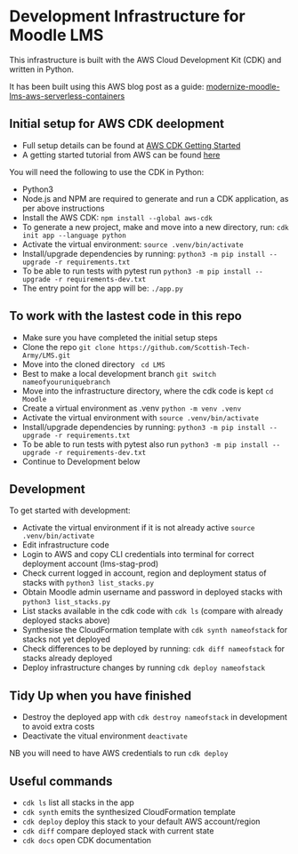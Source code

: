 
# Development Infrastructure for Moodle LMS

This infrastructure is built with the AWS Cloud Development Kit (CDK) and written in Python.

It has been built using this AWS blog post as a guide: [modernize-moodle-lms-aws-serverless-containers](https://aws.amazon.com/blogs/publicsector/modernize-moodle-lms-aws-serverless-containers/)

## Initial setup for AWS CDK deelopment

 * Full setup details can be found at [AWS CDK Getting Started](https://docs.aws.amazon.com/cdk/v2/guide/getting_started.html)
 * A getting started tutorial from AWS can be found [here](https://aws.amazon.com/getting-started/guides/setup-cdk/)

You will need the following to use the CDK in Python:

 * Python3
 * Node.js and NPM are required to generate and run a CDK application, as per above instructions
 * Install the AWS CDK: `npm install --global aws-cdk`
 * To generate a new project, make and move into a new directory, run: `cdk init app --language python`
 * Activate the virtual environment: `source .venv/bin/activate`
 * Install/upgrade dependencies by running: `python3 -m pip install --upgrade -r requirements.txt`
 * To be able to run tests with pytest run `python3 -m pip install --upgrade -r requirements-dev.txt`
 * The entry point for the app will be: `./app.py`

## To work with the lastest code in this repo
 * Make sure you have completed the initial setup steps
 * Clone the repo `git clone https://github.com/Scottish-Tech-Army/LMS.git`
 * Move into the cloned directory ` cd LMS`
 * Best to make a local development branch `git switch nameofyouruniquebranch`
 * Move into the infrastructure directory, where the cdk code is kept `cd Moodle`
 * Create a virtual environment as .venv `python -m venv .venv`
 * Activate the virtual environment with `source .venv/bin/activate`
 * Install/upgrade dependencies by running: `python3 -m pip install --upgrade -r requirements.txt`
 * To be able to run tests with pytest also run `python3 -m pip install --upgrade -r requirements-dev.txt`
 * Continue to Development below

## Development

To get started with development:

 * Activate the virtual environment if it is not already active `source .venv/bin/activate`
 * Edit infrastructure code
 * Login to AWS and copy CLI credentials into terminal for correct deployment account (lms-stag-prod)
 * Check current logged in account, region and deployment status of stacks with `python3 list_stacks.py`
 * Obtain Moodle admin username and password in deployed stacks with `python3 list_stacks.py`
 * List stacks available in the cdk code with `cdk ls` (compare with already deployed stacks above)
 * Synthesise the CloudFormation template with `cdk synth nameofstack` for stacks not yet deployed
 * Check differences to be deployed by running: `cdk diff nameofstack` for stacks already deployed
 * Deploy infrastructure changes by running `cdk deploy nameofstack`

## Tidy Up when you have finished
 * Destroy the deployed app with `cdk destroy nameofstack` in development to avoid extra costs
 * Deactivate the vitual environment `deactivate`

NB you will need to have AWS credentials to run `cdk deploy`

## Useful commands

 * `cdk ls`          list all stacks in the app
 * `cdk synth`       emits the synthesized CloudFormation template
 * `cdk deploy`      deploy this stack to your default AWS account/region
 * `cdk diff`        compare deployed stack with current state
 * `cdk docs`        open CDK documentation

